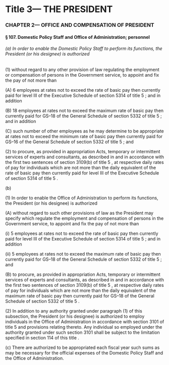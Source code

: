 
# Title 3— THE PRESIDENT
### CHAPTER 2— OFFICE AND COMPENSATION OF PRESIDENT
#### § 107. Domestic Policy Staff and Office of Administration; personnel
###### (a) In order to enable the Domestic Policy Staff to perform its functions, the President (or his designee) is authorized

(1) without regard to any other provision of law regulating the employment or compensation of persons in the Government service, to appoint and fix the pay of not more than

(A) 6 employees at rates not to exceed the rate of basic pay then currently paid for level III of the Executive Schedule of section 5314 of title 5 ; and in addition

(B) 18 employees at rates not to exceed the maximum rate of basic pay then currently paid for GS–18 of the General Schedule of section 5332 of title 5 ; and in addition

(C) such number of other employees as he may determine to be appropriate at rates not to exceed the minimum rate of basic pay then currently paid for GS–16 of the General Schedule of section 5332 of title 5 ; and

(2) to procure, as provided in appropriation Acts, temporary or intermittent services of experts and consultants, as described in and in accordance with the first two sentences of section 3109(b) of title 5 , at respective daily rates of pay for individuals which are not more than the daily equivalent of the rate of basic pay then currently paid for level III of the Executive Schedule of section 5314 of title 5 .

(b)

(1) In order to enable the Office of Administration to perform its functions, the President (or his designee) is authorized

(A) without regard to such other provisions of law as the President may specify which regulate the employment and compensation of persons in the Government service, to appoint and fix the pay of not more than

(i) 5 employees at rates not to exceed the rate of basic pay then currently paid for level III of the Executive Schedule of section 5314 of title 5 ; and in addition

(ii) 5 employees at rates not to exceed the maximum rate of basic pay then currently paid for GS–18 of the General Schedule of section 5332 of title 5 ; and

(B) to procure, as provided in appropriation Acts, temporary or intermittent services of experts and consultants, as described in and in accordance with the first two sentences of section 3109(b) of title 5 , at respective daily rates of pay for individuals which are not more than the daily equivalent of the maximum rate of basic pay then currently paid for GS–18 of the General Schedule of section 5332 of title 5 .

(2) In addition to any authority granted under paragraph (1) of this subsection, the President (or his designee) is authorized to employ individuals in the Office of Administration in accordance with section 3101 of title 5 and provisions relating thereto. Any individual so employed under the authority granted under such section 3101 shall be subject to the limitation specified in section 114 of this title .

(c) There are authorized to be appropriated each fiscal year such sums as may be necessary for the official expenses of the Domestic Policy Staff and the Office of Administration.
